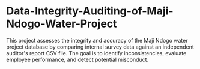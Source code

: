 # Data-Integrity-Auditing-of-Maji-Ndogo-Water-Project
This project assesses the integrity and accuracy of the Maji Ndogo water project database by comparing internal survey data against an independent auditor's report CSV file.   The goal is to identify inconsistencies, evaluate employee performance, and detect potential misconduct.
